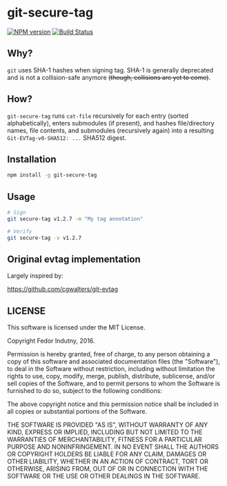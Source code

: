 # git-secure-tag
[![NPM version](https://badge.fury.io/js/git-secure-tag.svg)](http://badge.fury.io/js/git-secure-tag)
[![Build Status](https://secure.travis-ci.org/indutny/git-secure-tag.svg)](http://travis-ci.org/indutny/git-secure-tag)

## Why?

`git` uses SHA-1 hashes when signing tag. SHA-1 is generally deprecated and is
not a collision-safe anymore ~~(though, collisions are yet to come)~~.

## How?

`git-secure-tag` runs `cat-file` recursively for each
entry (sorted alphabetically), enters submodules (if present), and hashes
file/directory names, file contents, and submodules (recursively again) into a
resulting `Git-EVTag-v0-SHA512: ...` SHA512 digest.

## Installation

```bash
npm install -g git-secure-tag
```

## Usage

```bash
# Sign
git secure-tag v1.2.7 -m "My tag annotation"

# Verify
git secure-tag -v v1.2.7
```

## Original evtag implementation

Largely inspired by:

https://github.com/cgwalters/git-evtag

## LICENSE

This software is licensed under the MIT License.

Copyright Fedor Indutny, 2016.

Permission is hereby granted, free of charge, to any person obtaining a
copy of this software and associated documentation files (the
"Software"), to deal in the Software without restriction, including
without limitation the rights to use, copy, modify, merge, publish,
distribute, sublicense, and/or sell copies of the Software, and to permit
persons to whom the Software is furnished to do so, subject to the
following conditions:

The above copyright notice and this permission notice shall be included
in all copies or substantial portions of the Software.

THE SOFTWARE IS PROVIDED "AS IS", WITHOUT WARRANTY OF ANY KIND, EXPRESS
OR IMPLIED, INCLUDING BUT NOT LIMITED TO THE WARRANTIES OF
MERCHANTABILITY, FITNESS FOR A PARTICULAR PURPOSE AND NONINFRINGEMENT. IN
NO EVENT SHALL THE AUTHORS OR COPYRIGHT HOLDERS BE LIABLE FOR ANY CLAIM,
DAMAGES OR OTHER LIABILITY, WHETHER IN AN ACTION OF CONTRACT, TORT OR
OTHERWISE, ARISING FROM, OUT OF OR IN CONNECTION WITH THE SOFTWARE OR THE
USE OR OTHER DEALINGS IN THE SOFTWARE.
